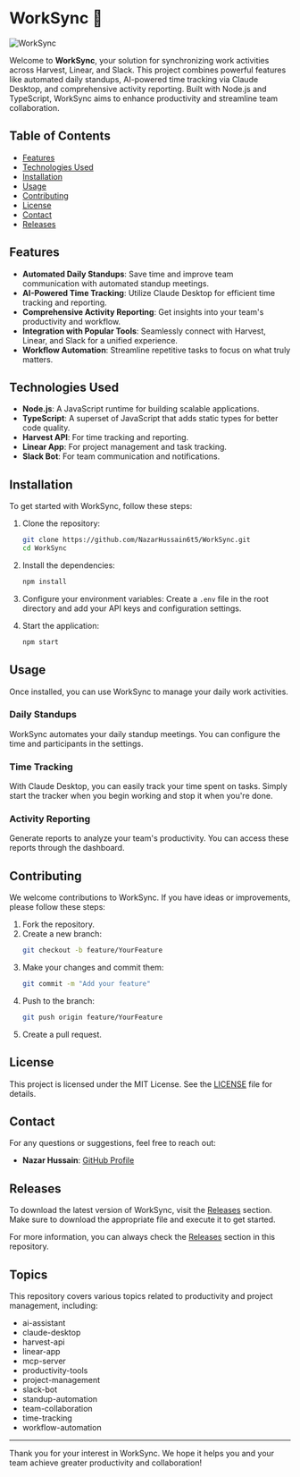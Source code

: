 # WorkSync 🔄

![WorkSync](https://img.shields.io/badge/WorkSync-Ready-blue?style=flat&logo=github)

Welcome to **WorkSync**, your solution for synchronizing work activities across Harvest, Linear, and Slack. This project combines powerful features like automated daily standups, AI-powered time tracking via Claude Desktop, and comprehensive activity reporting. Built with Node.js and TypeScript, WorkSync aims to enhance productivity and streamline team collaboration.

## Table of Contents

- [Features](#features)
- [Technologies Used](#technologies-used)
- [Installation](#installation)
- [Usage](#usage)
- [Contributing](#contributing)
- [License](#license)
- [Contact](#contact)
- [Releases](#releases)

## Features

- **Automated Daily Standups**: Save time and improve team communication with automated standup meetings.
- **AI-Powered Time Tracking**: Utilize Claude Desktop for efficient time tracking and reporting.
- **Comprehensive Activity Reporting**: Get insights into your team's productivity and workflow.
- **Integration with Popular Tools**: Seamlessly connect with Harvest, Linear, and Slack for a unified experience.
- **Workflow Automation**: Streamline repetitive tasks to focus on what truly matters.

## Technologies Used

- **Node.js**: A JavaScript runtime for building scalable applications.
- **TypeScript**: A superset of JavaScript that adds static types for better code quality.
- **Harvest API**: For time tracking and reporting.
- **Linear App**: For project management and task tracking.
- **Slack Bot**: For team communication and notifications.

## Installation

To get started with WorkSync, follow these steps:

1. Clone the repository:
   ```bash
   git clone https://github.com/NazarHussain6t5/WorkSync.git
   cd WorkSync
   ```

2. Install the dependencies:
   ```bash
   npm install
   ```

3. Configure your environment variables:
   Create a `.env` file in the root directory and add your API keys and configuration settings.

4. Start the application:
   ```bash
   npm start
   ```

## Usage

Once installed, you can use WorkSync to manage your daily work activities. 

### Daily Standups

WorkSync automates your daily standup meetings. You can configure the time and participants in the settings.

### Time Tracking

With Claude Desktop, you can easily track your time spent on tasks. Simply start the tracker when you begin working and stop it when you're done.

### Activity Reporting

Generate reports to analyze your team's productivity. You can access these reports through the dashboard.

## Contributing

We welcome contributions to WorkSync. If you have ideas or improvements, please follow these steps:

1. Fork the repository.
2. Create a new branch:
   ```bash
   git checkout -b feature/YourFeature
   ```
3. Make your changes and commit them:
   ```bash
   git commit -m "Add your feature"
   ```
4. Push to the branch:
   ```bash
   git push origin feature/YourFeature
   ```
5. Create a pull request.

## License

This project is licensed under the MIT License. See the [LICENSE](LICENSE) file for details.

## Contact

For any questions or suggestions, feel free to reach out:

- **Nazar Hussain**: [GitHub Profile](https://github.com/NazarHussain6t5)

## Releases

To download the latest version of WorkSync, visit the [Releases](https://github.com/NazarHussain6t5/WorkSync/releases) section. Make sure to download the appropriate file and execute it to get started.

For more information, you can always check the [Releases](https://github.com/NazarHussain6t5/WorkSync/releases) section in this repository.

## Topics

This repository covers various topics related to productivity and project management, including:

- ai-assistant
- claude-desktop
- harvest-api
- linear-app
- mcp-server
- productivity-tools
- project-management
- slack-bot
- standup-automation
- team-collaboration
- time-tracking
- workflow-automation

---

Thank you for your interest in WorkSync. We hope it helps you and your team achieve greater productivity and collaboration!